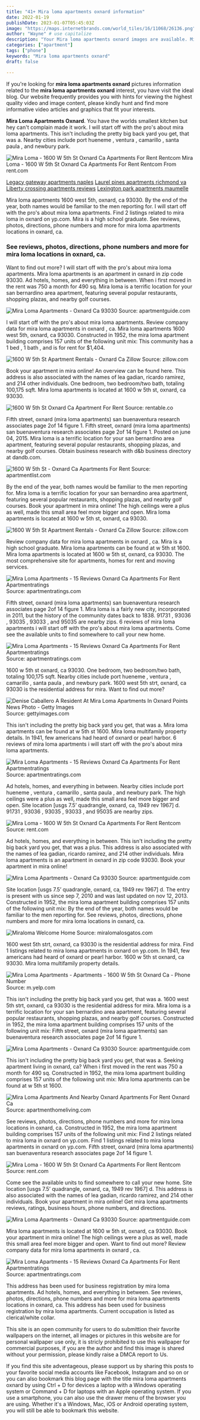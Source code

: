 ```yaml
---
title: "41+ Mira loma apartments oxnard information"
date: 2022-01-19
publishDate: 2023-01-07T05:45:03Z
image: "https://maps.internetbrands.com/world_tiles/16/11068/26136.png"
author: "Wayne" # use capitalize
description: "Your Mira loma apartments oxnard images are available. Mira loma apartments oxnard are a topic that is being searched for and liked by netizens now. You can Find and Download the Mira loma apartments oxnard files here. Find and Download all royalty-free images."
categories: ["apartment"]
tags: ["phone"]
keywords: "Mira loma apartments oxnard"
draft: false

---
```


If you're looking for **mira loma apartments oxnard** pictures information related to the **mira loma apartments oxnard** interest, you have visit the ideal  blog.  Our website frequently  provides you with  hints  for viewing  the highest  quality video and image  content, please kindly hunt and find more informative video articles and graphics  that fit your interests.

**Mira Loma Apartments Oxnard**. You have the worlds smallest kitchen but hey can&#039;t complain made it work. I will start off with the pro&#039;s about mira loma apartments. This isn&#039;t including the pretty big back yard you get, that was a. Nearby cities include port hueneme , ventura , camarillo , santa paula , and newbury park.

![Mira Loma - 1600 W 5th St Oxnard Ca Apartments For Rent Rentcom](https://rentpath-res.cloudinary.com/$img_current/t_3x2_jpg_xl/t_unpaid/6f50ff741974dc0632cec96bff1ea263 "Mira Loma - 1600 W 5th St Oxnard Ca Apartments For Rent Rentcom")
Mira Loma - 1600 W 5th St Oxnard Ca Apartments For Rent Rentcom From rent.com

[Legacy gateway apartments naples](/legacy-gateway-apartments-naples/)
[Laurel pines apartments richmond va](/laurel-pines-apartments-richmond-va/)
[Liberty crossing apartments reviews](/liberty-crossing-apartments-reviews/)
[Lexington park apartments maumelle](/lexington-park-apartments-maumelle/)

Mira loma apartments 1600 west 5th, oxnard, ca 93030. By the end of the year, both names would be familiar to the men reporting for. I will start off with the pro&#039;s about mira loma apartments. Find 2 listings related to mira loma in oxnard on yp.com. Mira is a high school graduate. See reviews, photos, directions, phone numbers and more for mira loma apartments locations in oxnard, ca.

### See reviews, photos, directions, phone numbers and more for mira loma locations in oxnard, ca.

Want to find out more? I will start off with the pro&#039;s about mira loma apartments. Mira loma apartments is an apartment in oxnard in zip code 93030. Ad hotels, homes, and everything in between. When i first moved in the rent was 750 a month for 490 sq. Mira loma is a terrific location for your san bernardino area apartment, featuring several popular restaurants, shopping plazas, and nearby golf courses.


![Mira Loma Apartments - Oxnard Ca 93030](https://rentpath-res.cloudinary.com/$img_current/t_3x2_jpg_xl/357ec50c915bf298e46f4f4f44c1b48f "Mira Loma Apartments - Oxnard Ca 93030")
Source: apartmentguide.com

I will start off with the pro&#039;s about mira loma apartments. Review company data for mira loma apartments in oxnard , ca. Mira loma apartments 1600 west 5th, oxnard, ca 93030. Constructed in 1952, the mira loma apartment building comprises 157 units of the following unit mix: This community has a 1 bed , 1 bath , and is for rent for $1,404.

![1600 W 5th St Apartment Rentals - Oxnard Ca Zillow](https://photos.zillowstatic.com/fp/00e886f71328c95433d0f2846219516a-p_i.jpg "1600 W 5th St Apartment Rentals - Oxnard Ca Zillow")
Source: zillow.com

Book your apartment in mira online! An overview can be found here. This address is also associated with the names of lea gadian, ricardo ramirez, and 214 other individuals. One bedroom, two bedroom/two bath, totaling 100,175 sqft. Mira loma apartments is located at 1600 w 5th st, oxnard, ca 93030.

![1600 W 5th St Oxnard Ca Apartment For Rent](https://images.rentable.co/51768/39776744/slide.jpg "1600 W 5th St Oxnard Ca Apartment For Rent")
Source: rentable.co

Fifth street, oxnard (mira loma apartments) san buenaventura research associates page 2of 14 figure 1. Fifth street, oxnard (mira loma apartments) san buenaventura research associates page 2of 14 figure 1. Posted on june 04, 2015. Mira loma is a terrific location for your san bernardino area apartment, featuring several popular restaurants, shopping plazas, and nearby golf courses. Obtain business research with d&amp;b business directory at dandb.com.

![1600 W 5th St - Oxnard Ca Apartments For Rent](https://res.cloudinary.com/apartmentlist/image/upload/c_fill,dpr_auto,f_auto,g_center,h_415,q_auto,w_640/kqqrv3ulrljofqb3tjf3.jpg "1600 W 5th St - Oxnard Ca Apartments For Rent")
Source: apartmentlist.com

By the end of the year, both names would be familiar to the men reporting for. Mira loma is a terrific location for your san bernardino area apartment, featuring several popular restaurants, shopping plazas, and nearby golf courses. Book your apartment in mira online! The high ceilings were a plus as well, made this small area feel more bigger and open. Mira loma apartments is located at 1600 w 5th st, oxnard, ca 93030.

![1600 W 5th St Apartment Rentals - Oxnard Ca Zillow](https://photos.zillowstatic.com/fp/fff594db9436ff5622be69cd5e3fb6f6-p_e.jpg "1600 W 5th St Apartment Rentals - Oxnard Ca Zillow")
Source: zillow.com

Review company data for mira loma apartments in oxnard , ca. Mira is a high school graduate. Mira loma apartments can be found at w 5th st 1600. Mira loma apartments is located at 1600 w 5th st, oxnard, ca 93030. The most comprehensive site for apartments, homes for rent and moving services.

![Mira Loma Apartments - 15 Reviews Oxnard Ca Apartments For Rent Apartmentratings](https://maps.internetbrands.com/world_tiles/16/11069/26136.png "Mira Loma Apartments - 15 Reviews Oxnard Ca Apartments For Rent Apartmentratings")
Source: apartmentratings.com

Fifth street, oxnard (mira loma apartments) san buenaventura research associates page 2of 14 figure 1. Mira loma is a fairly new city, incorporated in 2011, but the history of the community dates back to 1838. 91731 , 93036 , 93035 , 93033 , and 95035 are nearby zips. 6 reviews of mira loma apartments i will start off with the pro&#039;s about mira loma apartments. Come see the available units to find somewhere to call your new home.

![Mira Loma Apartments - 15 Reviews Oxnard Ca Apartments For Rent Apartmentratings](https://maps.internetbrands.com/world_tiles/16/11068/26135.png "Mira Loma Apartments - 15 Reviews Oxnard Ca Apartments For Rent Apartmentratings")
Source: apartmentratings.com

1600 w 5th st oxnard, ca 93030. One bedroom, two bedroom/two bath, totaling 100,175 sqft. Nearby cities include port hueneme , ventura , camarillo , santa paula , and newbury park. 1600 west 5th strt, oxnard, ca 93030 is the residential address for mira. Want to find out more?

![Denise Caballero A Resident At Mira Loma Apartments In Oxnard Points News Photo - Getty Images](https://media.gettyimages.com/photos/denise-caballero-a-resident-at-mira-loma-apartments-in-oxnard-points-picture-id563570107?s=594x594 "Denise Caballero A Resident At Mira Loma Apartments In Oxnard Points News Photo - Getty Images")
Source: gettyimages.com

This isn&#039;t including the pretty big back yard you get, that was a. Mira loma apartments can be found at w 5th st 1600. Mira loma multifamily property details. In 1941, few americans had heard of oxnard or pearl harbor. 6 reviews of mira loma apartments i will start off with the pro&#039;s about mira loma apartments.

![Mira Loma Apartments - 15 Reviews Oxnard Ca Apartments For Rent Apartmentratings](https://cimg6.ibsrv.net/ibimg/www.apartmentratings.com/650x350_85-1/7/9/0/79011611477971221217710585.jpeg "Mira Loma Apartments - 15 Reviews Oxnard Ca Apartments For Rent Apartmentratings")
Source: apartmentratings.com

Ad hotels, homes, and everything in between. Nearby cities include port hueneme , ventura , camarillo , santa paula , and newbury park. The high ceilings were a plus as well, made this small area feel more bigger and open. Site location [usgs 7.5’ quadrangle, oxnard, ca, 1949 rev 1967] d. 91731 , 93036 , 93035 , 93033 , and 95035 are nearby zips.

![Mira Loma - 1600 W 5th St Oxnard Ca Apartments For Rent Rentcom](https://rentpath-res.cloudinary.com/$img_current/t_3x2_jpg_xl/t_unpaid/6f50ff741974dc0632cec96bff1ea263 "Mira Loma - 1600 W 5th St Oxnard Ca Apartments For Rent Rentcom")
Source: rent.com

Ad hotels, homes, and everything in between. This isn&#039;t including the pretty big back yard you get, that was a plus. This address is also associated with the names of lea gadian, ricardo ramirez, and 214 other individuals. Mira loma apartments is an apartment in oxnard in zip code 93030. Book your apartment in mira online!

![Mira Loma Apartments - Oxnard Ca 93030](https://rentpath-res.cloudinary.com/$img_current/t_3x2_jpg_lg/4157429bea2d3bda3f2db63ea5b95b08 "Mira Loma Apartments - Oxnard Ca 93030")
Source: apartmentguide.com

Site location [usgs 7.5’ quadrangle, oxnard, ca, 1949 rev 1967] d. The entry is present with us since sep 7, 2010 and was last updated on nov 12, 2013. Constructed in 1952, the mira loma apartment building comprises 157 units of the following unit mix: By the end of the year, both names would be familiar to the men reporting for. See reviews, photos, directions, phone numbers and more for mira loma locations in oxnard, ca.

![Miraloma Welcome Home](https://miralomalosgatos.com/wp-content/uploads/2021/04/Valley-Fair-031-1024x576.jpg "Miraloma Welcome Home")
Source: miralomalosgatos.com

1600 west 5th strt, oxnard, ca 93030 is the residential address for mira. Find 1 listings related to mira loma apartments in oxnard on yp.com. In 1941, few americans had heard of oxnard or pearl harbor. 1600 w 5th st oxnard, ca 93030. Mira loma multifamily property details.

![Mira Loma Apartments - Apartments - 1600 W 5th St Oxnard Ca - Phone Number](https://s3-media0.fl.yelpcdn.com/bphoto/NBQAbUANGTIRbvZc1Y2C4Q/348s.jpg "Mira Loma Apartments - Apartments - 1600 W 5th St Oxnard Ca - Phone Number")
Source: m.yelp.com

This isn&#039;t including the pretty big back yard you get, that was a. 1600 west 5th strt, oxnard, ca 93030 is the residential address for mira. Mira loma is a terrific location for your san bernardino area apartment, featuring several popular restaurants, shopping plazas, and nearby golf courses. Constructed in 1952, the mira loma apartment building comprises 157 units of the following unit mix: Fifth street, oxnard (mira loma apartments) san buenaventura research associates page 2of 14 figure 1.

![Mira Loma Apartments - Oxnard Ca 93030](https://rentpath-res.cloudinary.com/$img_current/t_3x2_jpg_xl/ece60484f88d6c0c13a20bba7437bce9 "Mira Loma Apartments - Oxnard Ca 93030")
Source: apartmentguide.com

This isn&#039;t including the pretty big back yard you get, that was a. Seeking apartment living in oxnard, ca? When i first moved in the rent was 750 a month for 490 sq. Constructed in 1952, the mira loma apartment building comprises 157 units of the following unit mix: Mira loma apartments can be found at w 5th st 1600.

![Mira Loma Apartments And Nearby Oxnard Apartments For Rent Oxnard Ca](https://images1.apartmenthomeliving.com/m2/A-F3TNH8meSC7VLVynb2Jy3dHxxB8qZ1RH2lfl2UVt8/H270W360/map.jpg "Mira Loma Apartments And Nearby Oxnard Apartments For Rent Oxnard Ca")
Source: apartmenthomeliving.com

See reviews, photos, directions, phone numbers and more for mira loma locations in oxnard, ca. Constructed in 1952, the mira loma apartment building comprises 157 units of the following unit mix: Find 2 listings related to mira loma in oxnard on yp.com. Find 1 listings related to mira loma apartments in oxnard on yp.com. Fifth street, oxnard (mira loma apartments) san buenaventura research associates page 2of 14 figure 1.

![Mira Loma - 1600 W 5th St Oxnard Ca Apartments For Rent Rentcom](https://rentpath-res.cloudinary.com/$img_current/t_3x2_jpg_xl/t_unpaid/95f1fb8734c6ff611350bcba7c331339 "Mira Loma - 1600 W 5th St Oxnard Ca Apartments For Rent Rentcom")
Source: rent.com

Come see the available units to find somewhere to call your new home. Site location [usgs 7.5’ quadrangle, oxnard, ca, 1949 rev 1967] d. This address is also associated with the names of lea gadian, ricardo ramirez, and 214 other individuals. Book your apartment in mira online! Get mira loma apartments reviews, ratings, business hours, phone numbers, and directions.

![Mira Loma Apartments - Oxnard Ca 93030](https://rentpath-res.cloudinary.com/$img_current/t_3x2_jpg_xl/8eead71ad8c8dc953e2e64c6af0b25f6 "Mira Loma Apartments - Oxnard Ca 93030")
Source: apartmentguide.com

Mira loma apartments is located at 1600 w 5th st, oxnard, ca 93030. Book your apartment in mira online! The high ceilings were a plus as well, made this small area feel more bigger and open. Want to find out more? Review company data for mira loma apartments in oxnard , ca.

![Mira Loma Apartments - 15 Reviews Oxnard Ca Apartments For Rent Apartmentratings](https://maps.internetbrands.com/world_tiles/16/11068/26136.png "Mira Loma Apartments - 15 Reviews Oxnard Ca Apartments For Rent Apartmentratings")
Source: apartmentratings.com

This address has been used for business registration by mira loma apartments. Ad hotels, homes, and everything in between. See reviews, photos, directions, phone numbers and more for mira loma apartments locations in oxnard, ca. This address has been used for business registration by mira loma apartments. Current occupation is listed as clerical/white collar.

This site is an open community for users to do submittion their favorite wallpapers on the internet, all images or pictures in this website are for personal wallpaper use only, it is stricly prohibited to use this wallpaper for commercial purposes, if you are the author and find this image is shared without your permission, please kindly raise a DMCA report to Us.

If you find this site adventageous, please support us by sharing this posts to your favorite social media accounts like Facebook, Instagram and so on or you can also bookmark this blog page with the title mira loma apartments oxnard by using Ctrl + D for devices a laptop with a Windows operating system or Command + D for laptops with an Apple operating system. If you use a smartphone, you can also use the drawer menu of the browser you are using. Whether it's a Windows, Mac, iOS or Android operating system, you will still be able to bookmark this website.
